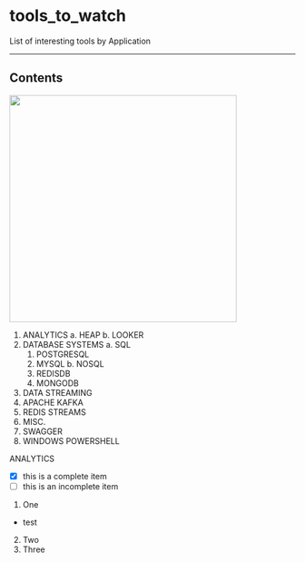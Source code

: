 # tools_to_watch
List of interesting tools by Application

-------------
Contents
-------------

<img src="https://octodex.github.com/images/privateinvestocat.jpg" width="400" height="400">

1. ANALYTICS
  a. HEAP
  b. LOOKER
2. DATABASE SYSTEMS
  a. SQL
    1. POSTGRESQL
    2. MYSQL
  b. NOSQL
    1. REDISDB
    2. MONGODB
3. DATA STREAMING
  1. APACHE KAFKA
  2. REDIS STREAMS
4. MISC.
  1. SWAGGER
  2. WINDOWS POWERSHELL


ANALYTICS

- [x] this is a complete item 
- [ ] this is an incomplete item

1. One
  - test
2. Two
3. Three
